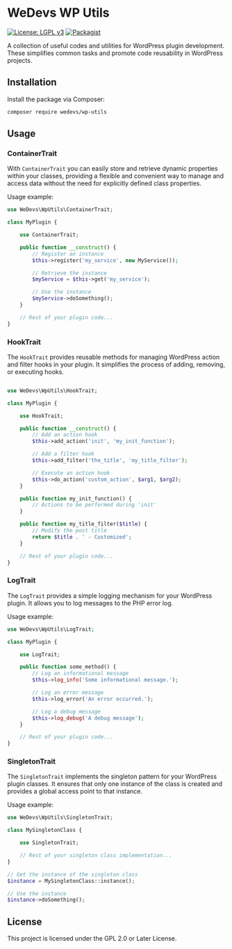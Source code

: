 # WeDevs WP Utils

[![License: LGPL v3](https://img.shields.io/badge/License-LGPL_v3-blue.svg)](https://www.gnu.org/licenses/lgpl-3.0)
[![Packagist](https://img.shields.io/packagist/v/wedevs/wp-utils.svg)](https://packagist.org/packages/wedevs/wp-utils)

A collection of useful codes and utilities for WordPress plugin development. These simplifies common tasks and promote code reusability in WordPress projects.

## Installation

Install the package via Composer:

```bash
composer require wedevs/wp-utils
```

## Usage

### ContainerTrait

With `ContainerTrait` you can easily store and retrieve dynamic properties within your classes, providing a flexible and convenient way to manage and access data without the need for explicitly defined class properties.

Usage example:

```php
use WeDevs\WpUtils\ContainerTrait;

class MyPlugin {

    use ContainerTrait;

    public function __construct() {
        // Register an instance
        $this->register('my_service', new MyService());

        // Retrieve the instance
        $myService = $this->get('my_service');

        // Use the instance
        $myService->doSomething();
    }

    // Rest of your plugin code...
}

```

### HookTrait

The `HookTrait` provides reusable methods for managing WordPress action and filter hooks in your plugin. It simplifies the process of adding, removing, or executing hooks.

```php

use WeDevs\WpUtils\HookTrait;

class MyPlugin {

    use HookTrait;

    public function __construct() {
        // Add an action hook
        $this->add_action('init', 'my_init_function');

        // Add a filter hook
        $this->add_filter('the_title', 'my_title_filter');

        // Execute an action hook
        $this->do_action('custom_action', $arg1, $arg2);
    }

    public function my_init_function() {
        // Actions to be performed during 'init'
    }

    public function my_title_filter($title) {
        // Modify the post title
        return $title . ' - Customized';
    }

    // Rest of your plugin code...
}

```

### LogTrait

The `LogTrait` provides a simple logging mechanism for your WordPress plugin. It allows you to log messages to the PHP error log.

Usage example:

```php
use WeDevs\WpUtils\LogTrait;

class MyPlugin {

    use LogTrait;

    public function some_method() {
        // Log an informational message
        $this->log_info('Some informational message.');

        // Log an error message
        $this->log_error('An error occurred.');

        // Log a debug message
        $this->log_debug('A debug message');
    }

    // Rest of your plugin code...
}

```

### SingletonTrait

The `SingletonTrait` implements the singleton pattern for your WordPress plugin classes. It ensures that only one instance of the class is created and provides a global access point to that instance.

Usage example:

```php
use WeDevs\WpUtils\SingletonTrait;

class MySingletonClass {

    use SingletonTrait;

    // Rest of your singleton class implementation...
}

// Get the instance of the singleton class
$instance = MySingletonClass::instance();

// Use the instance
$instance->doSomething();

```


## License

This project is licensed under the GPL 2.0 or Later License.
